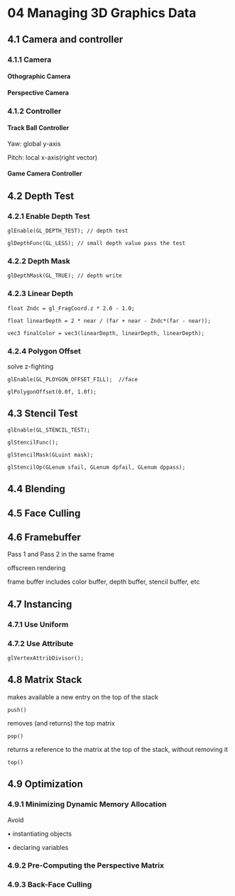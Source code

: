 # 04 Managing 3D Graphics Data

## 4.1 Camera and controller

### 4.1.1 Camera
#### Othographic Camera

#### Perspective Camera

### 4.1.2 Controller
#### Track Ball Controller

Yaw: global y-axis

Pitch: local x-axis(right vector)

#### Game Camera Controller


## 4.2 Depth Test

### 4.2.1 Enable Depth Test
```
glEnable(GL_DEPTH_TEST); // depth test

glDepthFunc(GL_LESS); // small depth value pass the test
```

### 4.2.2 Depth Mask

```
glDepthMask(GL_TRUE); // depth write
```

### 4.2.3 Linear Depth

```
float Zndc = gl_FragCoord.z * 2.0 - 1.0;

float linearDepth = 2 * near / (far + near - Zndc*(far - near));

vec3 finalColor = vec3(linearDepth, linearDepth, linearDepth);
```

### 4.2.4 Polygon Offset

solve z-fighting 

```
glEnable(GL_PLOYGON_OFFSET_FILL);  //face

glPolygonOffset(0.0f, 1.0f);

```

## 4.3 Stencil Test

```
glEnable(GL_STENCIL_TEST);

glStencilFunc();

glStencilMask(GLuint mask);

glStencilOp(GLenum sfail, GLenum dpfail, GLenum dppass);

```


## 4.4 Blending


## 4.5 Face Culling


## 4.6 Framebuffer

Pass 1 and Pass 2 in the same frame

offscreen rendering

frame buffer includes color buffer,  depth buffer, stencil buffer, etc


## 4.7 Instancing
### 4.7.1 Use Uniform 

### 4.7.2 Use Attribute
```
glVertexAttribDivisor();

```


## 4.8 Matrix Stack

makes available a new entry on the top of the stack
```
push()
```
removes (and returns) the top matrix
```
pop()
```
returns a reference to the matrix at the top of the stack, without removing it
```
top()
```



## 4.9 Optimization
### 4.9.1 Minimizing Dynamic Memory Allocation

Avoid 

• instantiating objects

• declaring variables

### 4.9.2 Pre-Computing the Perspective Matrix

### 4.9.3 Back-Face Culling
